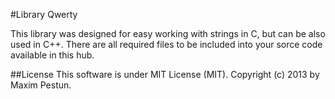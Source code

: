 #Library Qwerty

This library was designed for easy working with strings in C, but can be also used in C++. There are all required 
files to be included into your sorce code available in this hub.

##License
This software is under MIT License (MIT). Copyright (c) 2013 by Maxim Pestun.
